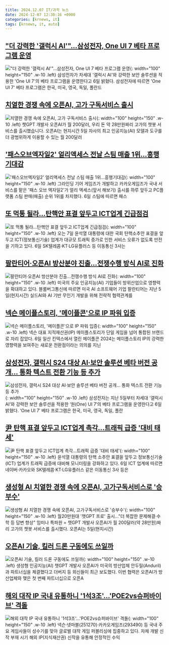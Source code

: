 ```yaml
---
title: 2024.12.07 IT/과학 뉴스
date: 2024-12-07 12:30:16 +0900
categories: [krnews, it]
tags: [krnews, it, auto]
---
```

## ["더 강력한 '갤럭시 AI'"…삼성전자, One UI 7 베타 프로그램 운영](https://n.news.naver.com/mnews/article/015/0005066266)

!["더 강력한 '갤럭시 AI'"…삼성전자, One UI 7 베타 프로그램 운영](https://mimgnews.pstatic.net/image/origin/015/2024/12/06/5066266.jpg?type=nf220_150){: width="100" height="150" .w-10 .left}
삼성전자가 차세대 '갤럭시 AI'와 강력한 보안 솔루션을 적용한 'One UI 7'의 베타 프로그램을 운영한다고 6일 밝혔다. 삼성전자에 따르면 'One UI 7' 베타 프로그램은 한국, 미국, 영국, 독일, 폴란드

## [치열한 경쟁 속에 오픈AI, 고가 구독서비스 출시](https://n.news.naver.com/mnews/article/056/0011852283)

![치열한 경쟁 속에 오픈AI, 고가 구독서비스 출시](https://mimgnews.pstatic.net/image/origin/056/2024/12/06/11852283.jpg?type=nf220_150){: width="100" height="150" .w-10 .left}
챗GPT 개발사 오픈AI가 월 200달러, 우리 돈 약 28만원짜리 고가의 챗봇 서비스를 출시했습니다. 오픈AI는 현지시간 5일 자사의 최고 인공지능(AI) 모델과 도구를 더 광범위하게 이용할 수 있는 월 200달러

## ['패스오브엑자일2' 얼리액세스 전날 스팀 매출 1위…흥행기대감](https://n.news.naver.com/mnews/article/421/0007951029)

!['패스오브엑자일2' 얼리액세스 전날 스팀 매출 1위…흥행기대감](https://mimgnews.pstatic.net/image/origin/421/2024/12/06/7951029.jpg?type=nf220_150){: width="100" height="150" .w-10 .left}
그라인딩 기어 게임즈가 개발하고 카카오게임즈가 국내 서비스를 맡은 '패스 오브 엑자일2'가 얼리 액세스(앞서 해보기) 출시를 하루 앞두고 PC플랫폼 스팀 판매(매출) 순위 1위를 차지했다. 6일 스팀에 따르면 패스

## [또 먹통 될라…탄핵안 표결 앞두고 ICT업계 긴급점검](https://n.news.naver.com/mnews/article/008/0005124651)

![또 먹통 될라…탄핵안 표결 앞두고 ICT업계 긴급점검](https://mimgnews.pstatic.net/image/origin/008/2024/12/06/5124651.jpg?type=nf220_150){: width="100" height="150" .w-10 .left}
오는 7일 윤석열 대통령에 대한 국회 탄핵소추안 표결을 앞두고 ICT(정보통신기술) 업계가 대규모 트래픽 증가로 인한 서비스 오류가 없도록 만전을 기하고 있다. 6일 SK텔레콤·KT·LG유플러스 등 이동통신 3사는

## [팔란티어·오픈AI 방산분야 진출…전쟁수행 방식 AI로 진화](https://n.news.naver.com/mnews/article/088/0000919235)

![팔란티어·오픈AI 방산분야 진출…전쟁수행 방식 AI로 진화](https://mimgnews.pstatic.net/image/origin/088/2024/12/07/919235.jpg?type=nf220_150){: width="100" height="150" .w-10 .left}
미국의 주요 인공지능(AI) 기업들이 방위산업으로 영향력을 확대하고 있다. 블룸버그통신에 따르면 미국 AI 소프트웨어 기업 팔란티어는 지난 5일(현지시간) 실드AI와 AI 기반 무인기 개발을 위해 전략적 협력관계를

## [넥슨 메이플스토리, '메이플콘'으로 IP 파워 입증](https://n.news.naver.com/mnews/article/092/0002355490)

![넥슨 메이플스토리, '메이플콘'으로 IP 파워 입증](https://mimgnews.pstatic.net/image/origin/092/2024/12/06/2355490.jpg?type=nf220_150){: width="100" height="150" .w-10 .left}
넥슨 대표 지적재산권(IP) 메이플스토리가 단일 게임을 넘어 통합된 브랜드로 자리 잡았다. 6일 일산 킨텍스에서 열린 메이플콘 2024는 메이플스토리 IP의 강력한 영향력을 보여주는 새로운 전환점이라는 의의를 지닌

## [삼성전자, 갤럭시 S24 대상 AI·보안 솔루션 베타 버전 공개… 통화 텍스트 전환 기능 등 추가](https://n.news.naver.com/mnews/article/366/0001037800)

![삼성전자, 갤럭시 S24 대상 AI·보안 솔루션 베타 버전 공개… 통화 텍스트 전환 기능 등 추가](https://mimgnews.pstatic.net/image/origin/366/2024/12/06/1037800.jpg?type=nf220_150){: width="100" height="150" .w-10 .left}
삼성전자는 지난 5일부터 차세대 ‘갤럭시 AI’와 강력한 보안 솔루션을 적용한 ‘원(One) UI 7′의 베타 프로그램을 운영한다고 6일 밝혔다. ‘One UI 7′ 베타 프로그램은 한국, 미국, 영국, 독일, 폴란

## [尹 탄핵 표결 앞두고 ICT업계 촉각…트래픽 급증 '대비 태세'](https://n.news.naver.com/mnews/article/015/0005066620)

![尹 탄핵 표결 앞두고 ICT업계 촉각…트래픽 급증 '대비 태세'](https://mimgnews.pstatic.net/image/origin/015/2024/12/06/5066620.jpg?type=nf220_150){: width="100" height="150" .w-10 .left}
윤석열 대통령의 탄핵 소추안 표결을 앞두고 정보통신기술(ICT) 업계가 트래픽 급증에 대비해 모니터링을 강화하고 있다. 6일 ICT 업계에 따르면 네이버·카카오와 SK텔레콤·KT·LG유플러스 같은 이동통신 3사 등은

## [생성형 AI 치열한 경쟁 속에 오픈AI, 고가구독서비스로 '승부수'](https://n.news.naver.com/mnews/article/001/0015088065)

![생성형 AI 치열한 경쟁 속에 오픈AI, 고가구독서비스로 '승부수'](https://mimgnews.pstatic.net/image/origin/001/2024/12/06/15088065.jpg?type=nf220_150){: width="100" height="150" .w-10 .left}
월20만원대 '챗GPT 프로' 출시…"더 복잡한 문제해결·수학 등 답변 향상" 임미나 특파원 = 챗GPT 개발사 오픈AI가 월 200달러(약 28만원)짜리 고가의 챗봇 서비스를 출시했다. 오픈AI는 5일(현지시간)

## [오픈AI 기술, 킬러 드론 구동에도 쓰일까](https://n.news.naver.com/mnews/article/092/0002355516)

![오픈AI 기술, 킬러 드론 구동에도 쓰일까](https://mimgnews.pstatic.net/image/origin/092/2024/12/07/2355516.jpg?type=nf220_150){: width="100" height="150" .w-10 .left}
생성형 인공지능(AI) 챗GPT 개발사 오픈AI가 미국의 방산업체 안두릴(Anduril)과 파트너십을 체결했다고 더버지 등 외신들이 최근 보도했다. 이번 협력은 오픈AI가 방산업체와 맺은 첫 번째 파트너십으로 오픈A

## [해외 대작 IP 국내 유통하니 '1석3조'…'POE2vs슈퍼바이브' 격돌](https://n.news.naver.com/mnews/article/421/0007951956)

![해외 대작 IP 국내 유통하니 '1석3조'…'POE2vs슈퍼바이브' 격돌](https://mimgnews.pstatic.net/image/origin/421/2024/12/07/7951956.jpg?type=nf220_150){: width="100" height="150" .w-10 .left}
넥슨·넷마블(251270)·카카오게임즈(293490) 등 국내 주요 게임사들이 성수기를 맞아 글로벌 대작 게임 퍼블리싱에 집중하고 있다. 자체 개발 신작 부재 시기 해외 IP(지식재산권) 신작을 유통해 안정적인 수익

